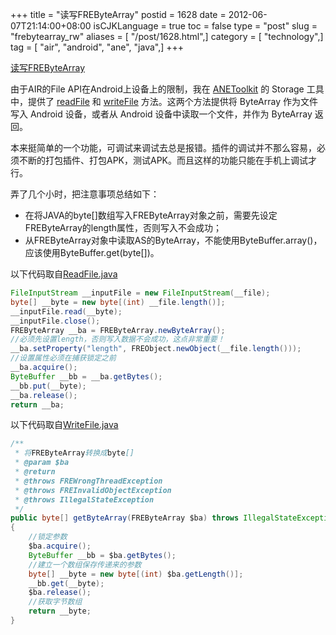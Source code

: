 +++
title = "读写FREByteArray"
postid = 1628
date = 2012-06-07T21:14:00+08:00
isCJKLanguage = true
toc = false
type = "post"
slug = "frebytearray_rw"
aliases = [ "/post/1628.html",]
category = [ "technology",]
tag = [ "air", "android", "ane", "java",]
+++


[读写FREByteArray](https://blog.zengrong.net/post/1628.html)
 
由于AIR的File API在Android上设备上的限制，我在 [ANEToolkit][1] 的 Storage 工具中，提供了 [readFile][2] 和 [writeFile][3] 方法。这两个方法提供将 ByteArray 作为文件写入 Android 设备，或者从 Android 设备中读取一个文件，并作为 ByteArray 返回。

本来挺简单的一个功能，可调试来调试去总是报错。插件的调试并不那么容易，必须不断的打包插件、打包APK，测试APK。而且这样的功能只能在手机上调试才行。

弄了几个小时，把注意事项总结如下：

* 在将JAVA的byte[]数组写入FREByteArray对象之前，需要先设定FREByteArray的length属性，否则写入不会成功；
* 从FREByteArray对象中读取AS的ByteArray，不能使用ByteBuffer.array()，应该使用ByteBuffer.get(byte[])。<!--more-->


以下代码取自[ReadFile.java][4]

``` java
FileInputStream __inputFile = new FileInputStream(__file);
byte[] __byte = new byte[(int) __file.length()];
__inputFile.read(__byte);
__inputFile.close();
FREByteArray __ba = FREByteArray.newByteArray();
//必须先设置length，否则写入数据不会成功，这点非常重要！
__ba.setProperty("length", FREObject.newObject(__file.length()));
//设置属性必须在捕获锁定之前
__ba.acquire();
ByteBuffer __bb = __ba.getBytes();
__bb.put(__byte);
__ba.release();
return __ba;
```


以下代码取自[WriteFile.java][5]

``` java
/**
 * 将FREByteArray转换成byte[]
 * @param $ba
 * @return
 * @throws FREWrongThreadException 
 * @throws FREInvalidObjectException 
 * @throws IllegalStateException 
 */
public byte[] getByteArray(FREByteArray $ba) throws IllegalStateException, FREInvalidObjectException, FREWrongThreadException
{
	//锁定参数
	$ba.acquire();
	ByteBuffer __bb = $ba.getBytes();
	//建立一个数组保存传递来的参数
	byte[] __byte = new byte[(int) $ba.getLength()];
	__bb.get(__byte);
	$ba.release();
	//获取字节数组
	return __byte;
}
```

[1]: https://blog.zengrong.net/anetoolkit/
[2]: http://zrong.github.com/doc/anetoolkit/org/zengrong/ane/tool/StorageCont.html#readFile()
[3]: http://zrong.github.com/doc/anetoolkit/org/zengrong/ane/tool/StorageCont.html#writeFile()
[4]: https://github.com/zrong/anetoolkit/blob/master/androidANE/src/org/zengrong/ane/funs/storage/ReadFile.java
[5]: https://github.com/zrong/anetoolkit/blob/master/androidANE/src/org/zengrong/ane/funs/storage/WriteFile.java
